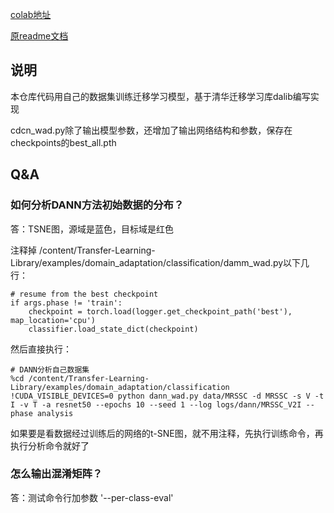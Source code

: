 [colab地址](https://drive.google.com/file/d/1FMaKABipxM6TeDfX6Cr3SHCjUAXw5h8M/view?usp=sharing)

[原readme文档](https://github.com/thuml/Transfer-Learning-Library)

## 说明

本仓库代码用自己的数据集训练迁移学习模型，基于清华迁移学习库dalib编写实现

cdcn_wad.py除了输出模型参数，还增加了输出网络结构和参数，保存在checkpoints的best_all.pth

## Q&A

### 如何分析DANN方法初始数据的分布？

   答：TSNE图，源域是蓝色，目标域是红色

  注释掉 /content/Transfer-Learning-Library/examples/domain_adaptation/classification/damm_wad.py以下几行：

  ```
  # resume from the best checkpoint
  if args.phase != 'train':
      checkpoint = torch.load(logger.get_checkpoint_path('best'), map_location='cpu')
      classifier.load_state_dict(checkpoint)
  ```
  
  然后直接执行：
  
  ```
  # DANN分析自己数据集
  %cd /content/Transfer-Learning-Library/examples/domain_adaptation/classification
  !CUDA_VISIBLE_DEVICES=0 python dann_wad.py data/MRSSC -d MRSSC -s V -t I -v T -a resnet50 --epochs 10 --seed 1 --log logs/dann/MRSSC_V2I --phase analysis
  ```
  
  如果要是看数据经过训练后的网络的t-SNE图，就不用注释，先执行训练命令，再执行分析命令就好了

### 怎么输出混淆矩阵？

   答：测试命令行加参数 '--per-class-eval'
